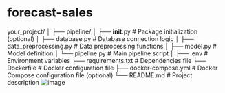 # forecast-sales

your_project/
│
├── pipeline/
│   ├── __init__.py            # Package initialization (optional)
│   ├── database.py            # Database connection logic
│   ├── data_preprocessing.py  # Data preprocessing functions
│   ├── model.py               # Model definition
│   └── pipeline.py            # Main pipeline script
│
├── .env                       # Environment variables
├── requirements.txt           # Dependencies file
├── Dockerfile                 # Docker configuration file
├── docker-compose.yml         # Docker Compose configuration file (optional)
└── README.md                  # Project description
![image](https://github.com/user-attachments/assets/13c99b41-afed-4194-b574-ccc753be7c8f)
